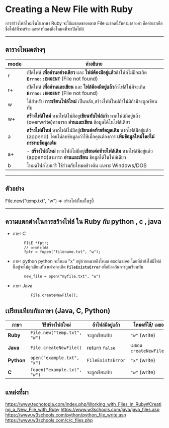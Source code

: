 # Creating a New File with Ruby


การสร้างไฟล์ใหม่ขึ้นในภาษา Ruby จะใช้เมธอดของคลาส File เมธอดนี้รับค่ามาสองค่า คือค่าแรกคือชื่อไฟล์ที่จะสร้าง และค่าที่สองคือโหมดที่จะเปิดไฟล์

---
## ตารางโหมดต่างๆ

| mode               | คำอธิบาย                                                                     
|---|----------------------------------------|
| r	       |  เปิดไฟล์ **เพื่ออ่านอย่างเดียว** และ **ไฟล์ต้องมีอยู่แล้ว**ถ้าไฟล์ไม่มีจะเกิด **`Errno::ENOENT`** (File not found)  | 
| r+       |  เปิดไฟล์ **เพื่ออ่านและเขียน** และ **ไฟล์ต้องมีอยู่แล้ว**ถ้าไฟล์ไม่มีจะเกิด **`Errno::ENOENT`** (File not found)
| w       | ใช้สำหรับ **การเขียนไฟล์ใหม่** เป็นหลัก,สร้างไฟล์ใหม่ถ้าไม่มีถ้ามีจะถูกเขียนทับ 
| w+       |**สร้างไฟล์ใหม่** หากไฟล์ไม่มีอยู**เขียนทับไฟล์เก่า** หากไฟล์มีอยู่แล้ว (overwrite)สามารถ **อ่านและเขียน** ข้อมูลได้ในไฟล์เดียว
| a       | **สร้างไฟล์ใหม่** หากไฟล์ไม่มีอยู่**เขียนต่อท้ายข้อมูลเดิม** หากไฟล์มีอยู่แล้ว (append) โดยไม่ลบข้อมูลเก่าใช้เมื่อคุณต้องการ **เพิ่มข้อมูลใหม่โดยไม่กระทบข้อมูลเดิม** 
| a+       | -   **สร้างไฟล์ใหม่** หากไฟล์ไม่มีอยู่**เขียนต่อท้ายไฟล์เดิม** หากไฟล์มีอยู่แล้ว (append)สามารถ **อ่านและเขียน** ข้อมูลได้ในไฟล์เดียว
| b       | โหมดไฟล์ไบนารี ใช้ร่วมกับโหมดข้างต้น เฉพาะ Windows/DOS  
----


## ตัวอย่าง

File.new("temp.txt", "w") 
=>  สร้างไฟล์ใหม่ในรูบี้

---
## ความแตกต่างในการสร้างไฟล์ ใน Ruby กับ python , c , java

 - ภาษา C
			
			FILE *fptr;  
			// การสร้างไฟล์
			fptr = fopen("filename.txt", "w");

 - ภาษา python
python จะโหมด "x" อยู่ด้วยหมายถึงโหมด exclusive โดยที่ถ้ายังไม่มีไฟล์นี้อยู่จะไม่ถูกเขียนทับ แต่จะจะเกิด **`FileExistsError`** เพื่อป้องกันการถูกเขียนทับ
				
			new_file = open("myfile.txt", "w")

- ภาษา Java

			
              File.createNewFile();


## เปรียบเทียบกับภาษา (Java, C, Python)

| ภาษา       | วิธีสร้างไฟล์ใหม่                          | ถ้าไฟล์มีอยู่แล้ว         | โหมดที่ใช้/ เมธอด         |
|------------|--------------------------------------------|---------------------------|-----------------------------|
| **Ruby**   | `File.new("temp.txt", "w")`            | จะถูกเขียนทับ   | `"w"` (write) |
| **Java**   | `File.createNewFile()`                     | return `false`            | เมธอด `createNewFile()`    |
| **Python** | `open("example.txt", "x")`                 | `FileExistsError`         | `"x"` (write)   |
| **C**      | `fopen("example.txt", "w")`       | จะถูกเขียนทับ            | `"w"` (write) |

## แหล่งที่มา
https://www.techotopia.com/index.php/Working_with_Files_in_Ruby#Creating_a_New_File_with_Ruby
https://www.w3schools.com/java/java_files.asp
https://www.w3schools.com/python/python_file_write.asp
https://www.w3schools.com/c/c_files.php

